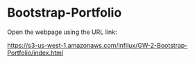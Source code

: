 # Bootstrap-Portfolio

Open the webpage using the URL link: 

https://s3-us-west-1.amazonaws.com/infilux/GW-2-Bootstrap-Portfolio/index.html